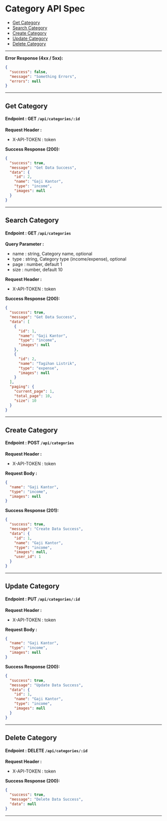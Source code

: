 # Category API Spec

- [Get Category](#get-category)
- [Search Category](#search-category)
- [Create Category](#create-category)
- [Update Category](#update-category)
- [Delete Category](#delete-category)

---

**Error Response (4xx / 5xx):**

```json
{
  "success": false,
  "message": "Something Errors",
  "errors": null
}
```

---

## Get Category

#### Endpoint : GET `/api/categories/:id`

**Request Header :**

- X-API-TOKEN : token

**Success Response (200):**

```json
{
  "success": true,
  "message": "Get Data Success",
  "data": {
    "id": 2,
    "name": "Gaji Kantor",
    "type": "income",
    "images": null
  }
}
```

---

## Search Category

#### Endpoint : GET `/api/categories`

**Query Parameter :**

- name : string, Category name, optional
- type : string, Category type (income/expense), optional
- page : number, default 1
- size : number, default 10

**Request Header :**

- X-API-TOKEN : token

**Success Response (200):**

```json
{
  "success": true,
  "message": "Get Data Success",
  "data": [
    {
      "id": 1,
      "name": "Gaji Kantor",
      "type": "income",
      "images": null
    },
    {
      "id": 2,
      "name": "Tagihan Listrik",
      "type": "expense",
      "images": null
    }
  ],
  "paging": {
    "current_page": 1,
    "total_page": 10,
    "size": 10
  }
}
```

---

## Create Category

#### Endpoint : POST `/api/categories`

**Request Header :**

- X-API-TOKEN : token

**Request Body :**

```json
{
  "name": "Gaji Kantor",
  "type": "income",
  "images": null
}
```

**Success Response (201):**

```json
{
  "success": true,
  "message": "Create Data Success",
  "data": {
    "id": 1,
    "name": "Gaji Kantor",
    "type": "income",
    "images": null,
    "user_id": 1
  }
}
```

---

## Update Category

#### Endpoint : PUT `/api/categories/:id`

**Request Header :**

- X-API-TOKEN : token

**Request Body :**

```json
{
  "name": "Gaji Kantor",
  "type": "income",
  "images": null
}
```

**Success Response (200):**

```json
{
  "success": true,
  "message": "Update Data Success",
  "data": {
    "id": 1,
    "name": "Gaji Kantor",
    "type": "income",
    "images": null
  }
}
```

---

## Delete Category

#### Endpoint : DELETE `/api/categories/:id`

**Request Header :**

- X-API-TOKEN : token

**Success Response (200):**

```json
{
  "success": true,
  "message": "Delete Data Success",
  "data": null
}
```

---
